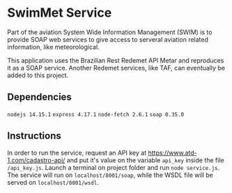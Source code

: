 # SwimMet Service

Part of the aviation System Wide Information Management (SWIM) is to provide SOAP web services to give access to serveral aviation related information, like meteorological.

This application uses the Brazilian Rest Redemet API Metar and reproduces it as a SOAP service. Another Redemet services, like TAF, can eventually be added to this project.

## Dependencies

`nodejs 14.15.1`
`express 4.17.1`
`node-fetch 2.6.1`
`soap 0.35.0`

## Instructions

In order to run the service, request an API key at https://www.atd-1.com/cadastro-api/ and put it's value on the variable `api_key` inside the file `/api_key.js`.
Launch a terminal on project folder and run `node service.js`. The service will run on `localhost/8001/soap`, while the WSDL file will be served on `localhost/8001/wsdl`.
